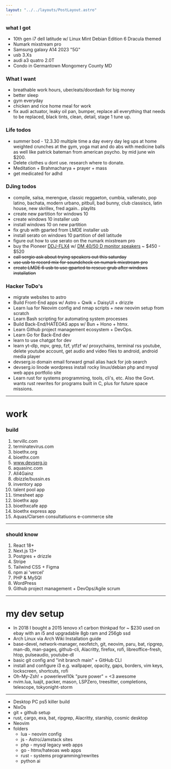 ```yaml
---
layout: "../../layouts/PostLayout.astro"
---
```


### what I got
- 10th gen i7 dell latitude w/ Linux Mint Debian Edition 6 Dracula themed
- Numark mixstream pro
- Samsung galaxy A14 2023 "5G"
- usb 3.Xs
- audi a3 quatro 2.0T
- Condo in Germantown Mongomery County MD

### What I want
- breathable work hours, uber/eats/doordash for big money
- better sleep
- gym everyday
- chicken and rice home meal for work
- fix audi actuator, leaky oil pan, bumper, replace all everything that needs to be replaced, black tints, clean, detail, stage 1 tune up.

### Life todos
- summer bod - 12.3.30 multiple time a day every day leg ups at home weighted crunches at the gym, yoga mat and do abs with medicine balls as well like patrick bateman from american psycho. by mid june win $200.
- Delete clothes u dont use. research where to donate.
- Meditation + Brahmacharya + prayer + mass
- get medicated for adhd

### DJing todos
- compile, salsa, merengue, classic reggaeton, cumbia, vallenato, pop latino, bachata, modern urbano, pitbull, bad bunny, club classiscs, latin house, new skrillex, fred again.. playlits
- create new partition for windows 10
- create windows 10 installer usb
- install windows 10 on new partition
- fix grub with gparted from LMDE installer usb
- install serato on windows 10 partition of dell latitude
- figure out how to use serato on the numark mixstream pro
- buy the Pioneer [DDJ-FLX4](https://www.pioneerdj.com/en-us/product/controller/ddj-flx4/black/overview/) w/ [DM 40/50 D monitor speakers](https://www.pioneerdj.com/en-us/product/monitor-speakers/) ~ $450 - $520
- ~~call sergio ask about trying speakers out this saturday~~
- ~~use usb to record mix for soundcheck on numark mixstream pro~~
- ~~create LMDE 6 usb to use gparted to rescue grub after windows installation~~

### Hacker ToDo's
- migrate websites to astro
- Build Front-End apps w/ Astro + Qwik + DaisyUI + drizzle
- Learn lua for Neovim config and nmap scripts + new neovim setup from scratch
- Learn Bash scripting for automating system processes
- Build Back-End/HATEOAS apps w/ Bun + Hono + htmx.
- Learn Github project management ecosystem + DevOps.
- Learn Go for Back-End dev
- learn to use chatgpt for dev
- learn yt-dlp, mpv, grep, fzf, ytfzf w/ proxychains, terminal rss youtube, delete youtube account, get audio and video files to android, android media player
- devserg.io domain email forward gmail alias hack for job search
- devserg.io linode wordpress install rocky linux/debian php and mysql web apps portfolio site
- Learn rust for systems programming, tools, cli's, etc. Also the Govt. wants rust rewrites for programs built in C, plus for future space missions.

---
# work

### build

1. tervillc.com
2. terminatevirus.com
3. bioethx.org
4. bioethx.com
5. www.devserg.io
6. aquasinc.com
7. All4Gainz
8. dbizzle/bussin.es
9. inventory app
10. talent pool app
11. timesheet app
12. bioethx app
13. bioethxcafe app
14. bioethx express app
15. Aquas/Clarsen consultatiuons e-commerce site

---

### should know

1. React 18+
2. Next.js 13+
3. Postgres + drizzle
4. Stripe
5. Tailwind CSS + Figma
6. npm ai 'vercel'
7. PHP & MySQl
8. WordPress
9. Github project management + DevOps/Agile scrum

---

# my dev setup

- In 2018 I bought a 2015 lenovo x1 carbon thinkpad for ~ $230 used on ebay with an i5 and upgradable 8gb ram and 256gb ssd
- Arch Linux via Arch Wiki Installation guide
- base-devel, network-manager, neofetch, git, neovim, paru, bat, ripgrep, man-db, man-pages, github-cli, Alacritty, firefox, rofi, libreoffice-fresh, htop, pulseaudio, youtube-dl
- basic git config and "init branch main" + GitHub CLI
- install and configure i3 e.g. wallpaper, opacity, gaps, borders, vim keys, lockscreen, shortcuts, rofi
- Oh-My-Zsh! + powerlevel10k "pure power" = <3 awesome
- nvim.lua, luajit, packer, mason, LSPZero, treesitter, completions, telescope, tokyonight-storm

---

- Desktop PC ps5 killer build
- NixOs
- git + github setup
- rust, cargo, exa, bat, ripgrep, Alacritty, starship, cosmic desktop
- Neovim 
- folders
    - lua - neovim config
    - js - Astro/Jamstack sites
    - php - mysql legacy web apps
    - go - htmx/hateoas web apps
    - rust - systems programming/rewrites
    - python ai
